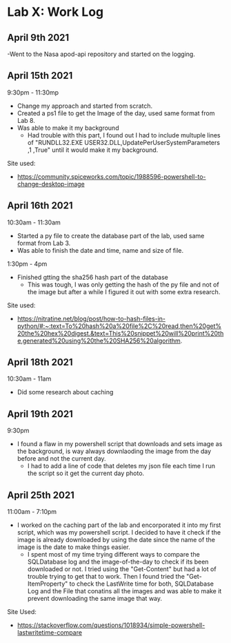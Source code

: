 # Lab X: Work Log
## April 9th 2021
-Went to the Nasa apod-api repository and started on the logging. 

## April 15th 2021
9:30pm - 11:30mp 
- Change my approach and started from scratch.
- Created a ps1 file to get the Image of the day, used same format from Lab 8. 
- Was able to make it my background
  - Had trouble with this part, I found out I had to include multuple lines of "RUNDLL32.EXE USER32.DLL,UpdatePerUserSystemParameters ,1 ,True" until it would make it my background.
 
 Site used:
 - https://community.spiceworks.com/topic/1988596-powershell-to-change-desktop-image

## April 16th 2021  
10:30am - 11:30am
- Started a py file to create the database part of the lab, used same format from Lab 3.
- Was able to finish the date and time, name and size of file.

1:30pm - 4pm
- Finished gtting the sha256 hash part of the database
  - This was tough, I was only getting the hash of the py file and not of the image but after a while I figured it out with some extra research. 
  
Site used:  
- https://nitratine.net/blog/post/how-to-hash-files-in-python/#:~:text=To%20hash%20a%20file%2C%20read,then%20get%20the%20hex%20digest.&text=This%20snippet%20will%20print%20the,generated%20using%20the%20SHA256%20algorithm.

## April 18th 2021
10:30am - 11am
- Did some research about caching

## April 19th 2021
9:30pm
- I found a flaw in my powershell script that downloads and sets image as the background, is way always downlaoding the image from the day before and not the current day.
  - I had to add a line of code that deletes my json file each time I run the script so it get the current day photo. 

## April 25th 2021
11:00am - 7:10pm
- I worked on the caching part of the lab and encorporated it into my first script, which was my powershell script. I decided to have it check if the image is already downloaded by using the date since the name of the image is the date to make things easier. 
  - I spent most of my time trying different ways to compare the SQLDatabase log and the image-of-the-day to check if its been downloaded or not. I tried using the "Get-Content" but had a lot of trouble trying to get that to work. Then I found tried the "Get-ItemProperty" to check the LastWrite time for both, SQLDatabase Log and the File that conatins all the images and was able to make it prevent downloading the same image that way. 

Site Used:
 - https://stackoverflow.com/questions/1018934/simple-powershell-lastwritetime-compare
